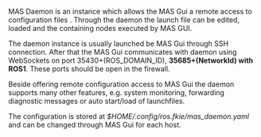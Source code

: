 MAS Daemon is an instance which allows the MAS Gui a remote access to configuration files . Through the daemon the launch file can be edited, loaded and the containing nodes executed by MAS GUI.

The daemon instance is usually launched be MAS Gui through SSH connection. After that the MAS Gui communicates with daemon using WebSockets on port 35430+(ROS_DOMAIN_ID), __35685+(NetworkId) with ROS1__. These ports should be open in the firewall.

Beside offering remote configuration access to MAS Gui the daemon supports many other features, e.g. system monitoring, forwarding diagnostic messages or auto start/load of launchfiles.

The configuration is stored at *$HOME/.config/ros.fkie/mas_daemon.yaml* and can be changed through MAS Gui for each host.
